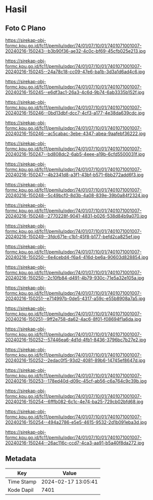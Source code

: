 # Hasil

## Foto C Plano

https://sirekap-obj-formc.kpu.go.id/fc11/pemilu/pdpr/74/01/07/10/01/7401071001007-20240216-150243--b3b90f36-ae32-4c0c-bf69-45cfb025e213.jpg

https://sirekap-obj-formc.kpu.go.id/fc11/pemilu/pdpr/74/01/07/10/01/7401071001007-20240216-150245--24a78c18-cc09-47e6-ba1b-3d3a1d6ad4c6.jpg

https://sirekap-obj-formc.kpu.go.id/fc11/pemilu/pdpr/74/01/07/10/01/7401071001007-20240216-150245--e6df3ac1-26a3-4c6d-9b74-6ab3335b152f.jpg

https://sirekap-obj-formc.kpu.go.id/fc11/pemilu/pdpr/74/01/07/10/01/7401071001007-20240216-150246--0bd13dbf-dcc7-4cf3-a177-4e38da639cdc.jpg

https://sirekap-obj-formc.kpu.go.id/fc11/pemilu/pdpr/74/01/07/10/01/7401071001007-20240216-150246--ac5cabac-3ebe-4347-abea-9aafebf36222.jpg

https://sirekap-obj-formc.kpu.go.id/fc11/pemilu/pdpr/74/01/07/10/01/7401071001007-20240216-150247--bd808dc2-6ab5-4eee-a19b-6cfd5500031f.jpg

https://sirekap-obj-formc.kpu.go.id/fc11/pemilu/pdpr/74/01/07/10/01/7401071001007-20240216-150247--4b2341d8-a3f1-43bf-b571-6bb272add6f3.jpg

https://sirekap-obj-formc.kpu.go.id/fc11/pemilu/pdpr/74/01/07/10/01/7401071001007-20240216-150248--5c49bcf0-8d3b-4a08-839e-39b0a84f2324.jpg

https://sirekap-obj-formc.kpu.go.id/fc11/pemilu/pdpr/74/01/07/10/01/7401071001007-20240216-150248--2770228f-9041-4831-b026-538d84b9a070.jpg

https://sirekap-obj-formc.kpu.go.id/fc11/pemilu/pdpr/74/01/07/10/01/7401071001007-20240216-150249--3fdc671e-c1b1-45f8-b177-befd2ca825ef.jpg

https://sirekap-obj-formc.kpu.go.id/fc11/pemilu/pdpr/74/01/07/10/01/7401071001007-20240216-150250--6e4cebd4-f6a4-416d-be6a-90603d828854.jpg

https://sirekap-obj-formc.kpu.go.id/fc11/pemilu/pdpr/74/01/07/10/01/7401071001007-20240216-150250--2c10fb84-d491-4b79-930c-71e5a32e105a.jpg

https://sirekap-obj-formc.kpu.go.id/fc11/pemilu/pdpr/74/01/07/10/01/7401071001007-20240216-150251--e714997b-0de5-4317-a59c-e55b8908a7a5.jpg

https://sirekap-obj-formc.kpu.go.id/fc11/pemilu/pdpr/74/01/07/10/01/7401071001007-20240216-150251--9ff2e758-da62-4ac6-8f01-f08694f1a6da.jpg

https://sirekap-obj-formc.kpu.go.id/fc11/pemilu/pdpr/74/01/07/10/01/7401071001007-20240216-150252--57446ea6-4d1d-4fb1-8436-3796bc7b27e2.jpg

https://sirekap-obj-formc.kpu.go.id/fc11/pemilu/pdpr/74/01/07/10/01/7401071001007-20240216-150252--2edac0f5-93d2-4081-89b6-14745ef8647d.jpg

https://sirekap-obj-formc.kpu.go.id/fc11/pemilu/pdpr/74/01/07/10/01/7401071001007-20240216-150253--178ed40d-d09c-45cf-ab56-c6a764c9c39b.jpg

https://sirekap-obj-formc.kpu.go.id/fc11/pemilu/pdpr/74/01/07/10/01/7401071001007-20240216-150254--6fffb082-6c1c-4e74-ba25-729cb02bfd68.jpg

https://sirekap-obj-formc.kpu.go.id/fc11/pemilu/pdpr/74/01/07/10/01/7401071001007-20240216-150254--494a2786-e5e5-4615-9532-2d1b091eba3d.jpg

https://sirekap-obj-formc.kpu.go.id/fc11/pemilu/pdpr/74/01/07/10/01/7401071001007-20240216-150244--26ac116c-ccd7-4ca3-aa91-b5a40f8da272.jpg


## Metadata

| Key        | Value               |
| ---------- | ------------------- |
| Time Stamp | 2024-02-17 13:05:41 |
| Kode Dapil | 7401                |



